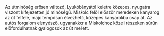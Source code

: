 Az útminőség erősen változó, Lyukóbányától keletre közepes, nyugatra viszont kifejezetten jó minőségű. Miskolc felől először meredeken kanyarog az út felfelé, majd tempósan élvezhető, közepes kanyarokba csap át. Az autós forgalom elenyésző, ugyanakkor a Miskolchoz közeli részeken sűrűn előfordulhatnak gyalogosok az út mellett.

